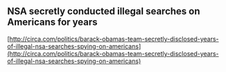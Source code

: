## NSA secretly conducted illegal searches on Americans for years
  
  [http://circa.com/politics/barack-obamas-team-secretly-disclosed-years-of-illegal-nsa-searches-spying-on-americans](http://circa.com/politics/barack-obamas-team-secretly-disclosed-years-of-illegal-nsa-searches-spying-on-americans)